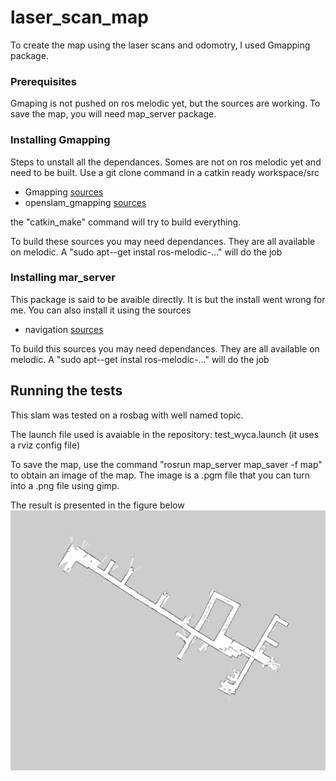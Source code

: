 # laser_scan_map

To create the map using the laser scans and odomotry, I used Gmapping package.

### Prerequisites
Gmaping is not pushed on ros melodic yet, but the sources are working.
To save the map, you will need map_server package.

### Installing Gmapping
Steps to unstall all the dependances.
Somes are not on ros melodic yet and need to be built.
Use a git clone command in a catkin ready workspace/src 

* Gmapping [sources](https://github.com/ros-perception/openslam_gmapping)
* openslam_gmapping [sources](https://github.com/ros-perception/openslam_gmapping)

the "catkin_make" command will try to build everything.

To build these sources you may need dependances. They are all available on melodic. 
A "sudo apt--get instal ros-melodic-..." will do the job

### Installing mar_server
This package is said to be avaible directly. It is but the install went wrong for me.
You can also install it using the sources

* navigation [sources](https://github.com/ros-planning/navigation)

To build this sources you may need dependances. They are all available on melodic. 
A "sudo apt--get instal ros-melodic-..." will do the job

## Running the tests
This slam was tested on a rosbag with well named topic.

The launch file used is avaiable in the repository: test_wyca.launch
(it uses a rviz config file)

To save the map, use the command "rosrun map_server map_saver -f map" to obtain an image of the map.
The image is a .pgm file that you can turn into a .png file using gimp.

The result is presented in the figure below
![map](https://github.com/Renaudeau82/laser_scan_map/blob/master/map_wyca.png)
